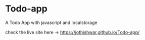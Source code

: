 # Todo-app
A Todo App with javascript and localstorage

check the live site here -> https://jothishwar.github.io/Todo-app/
